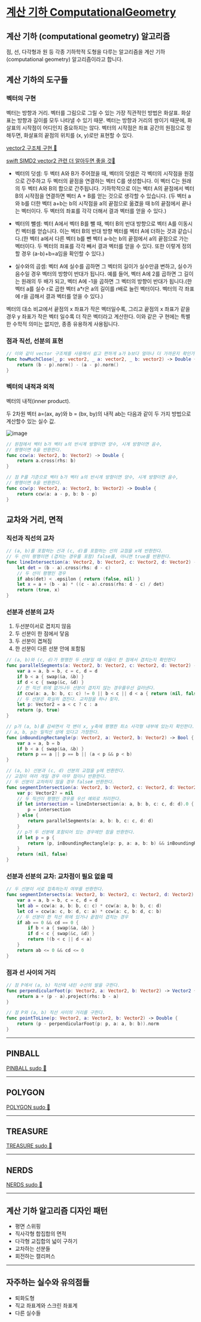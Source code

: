 # [계산 기하 ComputationalGeometry ]()


## 계산 기하 (computational geometry) 알고리즘

점, 선, 다각형과 원 등 각종 기하학적 도형을 다루는 알고리즘을 계산 기하 (computational geometry) 알고리즘이라고 합니다.

## 계산 기하의 도구들

### 벡터의 구현

벡터는 방향과 거리. 벡터를 그림으로 그릴 수 있는 가장 직관적인 방법은 화살표. 화살표는 방향과 길이를 모두 나타낼 수 있기 때문.
벡터는 방향과 거리의 쌍이기 때문에, 화살표의 시작점이 어디인지 중요하지는 않다. 벡터의 시작점은 좌표 공간의 원점으로 정해두면, 화살표의 끝점의 위치를 (x, y)로만 표현할 수 있다.

[vector2 구조체 구현 🔗](ComputationalGeometry/vector2.swift)

[swift SIMD2 vector2 관련 더 알아두면 좋을 것🔗](ComputationalGeometry/vector_simd2.swift)

- 벡터의 덧셈: 두 벡터 A와 B가 주어졌을 때, 벡터의 덧셈은 각 벡터의 시작점을 원점으로 간주하고 두 벡터의 끝점을 연결하는 벡터 C를 생성합니다. 이 벡터 C는 원래의 두 벡터 A와 B의 합으로 간주됩니다. 기하학적으로 이는 벡터 A의 끝점에서 벡터 B의 시작점을 연결하면 벡터 A + B를 얻는 것으로 생각할 수 있습니다.
(두 벡터 a와 b를 더한 벡터 a+b는 b의 시작점을 a의 끝점으로 옮겼을 때 b의 끝점에서 끝나는 벡터이다. 두 벡터의 좌표를 각각 더해서 결과 벡터를 얻을 수 있다.)

- 벡터의 뺄셈: 벡터 A에서 벡터 B를 뺄 때, 벡터 B의 반대 방향으로 벡터 A를 이동시킨 벡터를 얻습니다. 이는 벡터 B의 반대 방향 벡터를 벡터 A에 더하는 것과 같습니다.(한 벡터 a에서 다른 벡터 b를 뺀 벡터 a-b는 b의 끝점에서 a의 끝점으로 가는 벡터이다. 두 벡터의 좌표를 각각 빼서 결과 벡터를 얻을 수 있다. 또한 이렇게 정의할 경우 (a-b)+b=a임을 확인할 수 있다.)

- 실수와의 곱셈: 벡터 A에 실수를 곱하면 그 벡터의 길이가 실수만큼 변하고, 실수가 음수일 경우 벡터의 방향이 반대가 됩니다. 예를 들어, 벡터 A에 2를 곱하면 그 길이는 원래의 두 배가 되고, 벡터 A에 -1을 곱하면 그 벡터의 방향이 반대가 됩니다.(한 벡터 a를 실수 r로 곱한 벡터 a*r은 a의 길이를 r배로 늘린 벡터이다. 벡터의 각 좌표에 r을 곱해서 결과 벡터를 얻을 수 있다.)

벡터의 대소 비교에서 끝점의 x 좌표가 작은 벡터일수록, 그리고 끝점의 x 좌표가 같을 경우 y 좌표가 작은 벡터 일수록 더 작은 벡터라고 계산한다. 이와 같은 구 현에는 특별한 수학적 의미는 없지만, 종종 유용하게 사용됩니다.

### 점과 직선, 선분의 표현

``` Swift
// 이와 같이 vector 구조체를 사용해서 쉽고 편하게 a가 b보다 얼마나 더 가까운지 확인가능하다. 
func howMuchClose(_ p: vector2, _ a: vector2, _ b: vector2) -> Double {
    return (b - p).norm() - (a - p).norm()
}
```

### 벡터의 내적과 외적

벡터의 내적(inner product).

두 2차원 벡터 a=(ax, ay)와 b = (bx, by)의 내적 ab는 다음과 같이 두 가지 방법으로 계산할수 있는 실수 값.

![image](https://img1.daumcdn.net/thumb/R1280x0/?scode=mtistory2&fname=https%3A%2F%2Fblog.kakaocdn.net%2Fdn%2F9anCK%2FbtsgwMlzGRG%2F67Ik23kj3axM3jJLvXlUm0%2Fimg.png)


``` Swift
// 원점에서 벡터 b가 벡터 a의 반시계 방향이면 양수, 시계 방향이면 음수,
// 평행이면 0을 반환한다.
func ccw(a: Vector2, b: Vector2) -> Double {
    return a.cross(rhs: b)
}

// 점 P를 기준으로 벡터 b가 벡터 a의 반시계 방향이면 양수, 시계 방향이면 음수,
// 평행이면 0을 반환한다.
func ccw(p: Vector2, a: Vector2, b: Vector2) -> Double {
    return ccw(a: a - p, b: b - p)
}
```

## 교차와 거리, 면적

### 직선과 직선의 교차

``` Swift
// (a, b)를 포함하는 선과 (c, d)를 포함하는 선의 교점을 x에 반환한다.
// 두 선이 평행이면 (겹치는 경우를 포함) false를, 아니면 true를 반환한다.
func lineIntersection(a: Vector2, b: Vector2, c: Vector2, d: Vector2) -> (Bool, Vector2?) {
    let det = (b - a).cross(rhs: d - c)
    // 두 선이 평행인 경우
    if abs(det) < .epsilon { return (false, nil) }
    let x = a + (b - a) * ((c - a).cross(rhs: d - c) / det)
    return (true, x)
}
```

### 선분과 선분의 교차

1. 두선분이서로 겹치지 않음
2. 두 선분이 한 점에서 닿음
3. 두 선분이 겹쳐짐
4. 한 선분이 다른 선분 안에 포함됨

``` Swift
// (a, b)와 (c, d)가 평행한 두 선분일 때 이들이 한 점에서 겹치는지 확인한다
func parallelSegments(a: Vector2, b: Vector2, c: Vector2, d: Vector2) -> (Vector2?, Bool) {
    var a = a, b = b, c = c, d = d
    if b < a { swap(&a, &b) }
    if d < c { swap(&c, &d) }
    // 한 직선 위에 없거나두 선분이 겹치지 않는 경우를우선 걸러낸다.
    if ccw(a: a, b: b, c: c) != 0 || b < c || d < a { return (nil, false) }
    // 두 선분은 확실히 겹친다. 교차점을 하나 찾자.
    let p: Vector2 = a < c ? c : a
    return (p, true)
}

// p가 (a, b)를 감싸면서 각 변이 x, y축에 평행한 최소 사각형 내부에 있는지 확인한다.
// a, b, p는 일직선 상에 있다고 가정한다.
func inBoundingRectangle(p: Vector2, a: Vector2, b: Vector2) -> Bool {
    var a = a, b = b
    if b < a { swap(&a, &b) }
    return p == a || p == b || (a < p && p < b)
}

// (a, b) 선분과 (c, d) 선분의 교점을 p에 반환한다.
// 교점이 여러 개일 경우 아무 점이나 반환한다.
// 두 선분이 교차하지 않을 경우 false# 반환한다.
func segmentIntersection(a: Vector2, b: Vector2, c: Vector2, d: Vector2) -> (Vector2?, Bool) {
    var p: Vector2? = nil
    // 두 직선이 평행인 경우를 우선 예외로 처리한다.
    if let intersection = lineIntersection(a: a, b: b, c: c, d: d).0 {
        p = intersection
    } else {
        return parallelSegments(a: a, b: b, c: c, d: d)
    }
    // p가 두 선분에 포함되어 있는 경우에만 참을 반환한다.
    if let p = p {
        return (p, inBoundingRectangle(p: p, a: a, b: b) && inBoundingRectangle(p: p, a: c, b: d))
    }
    return (nil, false)
}

```

### 선분과 선분의 교차: 교차점이 필요 없을 때

``` Swift
// 두 선분이 서로 접촉하는지 여부를 반환한다.
func segmentIntersects(a: Vector2, b: Vector2, c: Vector2, d: Vector2) -> Bool {
    var a = a, b = b, c = c, d = d
    let ab = ccw(a: a, b: b, c: c) * ccw(a: a, b: b, c: d)
    let cd = ccw(a: c, b: d, c: a) * ccw(a: c, b: d, c: b)
    // 두 선분이 한 직선 위에 있거나 끝점이 겹치는 경우
    if ab == 0 && cd == 0 {
        if b < a { swap(&a, &b) }
        if d < c { swap(&c, &d) }
        return !(b < c || d < a)
    }
    return ab <= 0 && cd <= 0
}
```

### 점과 선 사이의 거리

``` Swift
// 점 P에서 (a, b) 직선에 내린 수선의 발을 구한다.
func perpendicularFoot(p: Vector2, a: Vector2, b: Vector2) -> Vector2 {
    return a + (p - a).project(rhs: b - a)
}

// 점 P와 (a, b) 직선 사이의 거리를 구한다.
func pointToLine(p: Vector2, a: Vector2, b: Vector2) -> Double {
    return (p - perpendicularFoot(p: p, a: a, b: b)).norm
}
```

---

## PINBALL 

[PINBALL sudo 🔗](ComputationalGeometry/PINBALL.swift)

---

## POLYGON

[POLYGON sudo 🔗](ComputationalGeometry/POLYGON.swift)

---

## TREASURE

[TREASURE sudo 🔗](ComputationalGeometry/TREASURE.swift)

---

## NERDS

[NERDS sudo 🔗](ComputationalGeometry/NERDS.swift)

---

## 계산 기하 알고리즘 디자인 패턴

- 평면 스위핑
- 직사각형 합집합의 면적
- 다각형 교집합의 넓이 구하기
- 교차하는 선분들
- 회전하는 캘리퍼스

---

## 자주하는 실수와 유의점들

- 퇴화도형
- 직교 좌표계와 스크린 좌표계
- 다른 실수들
